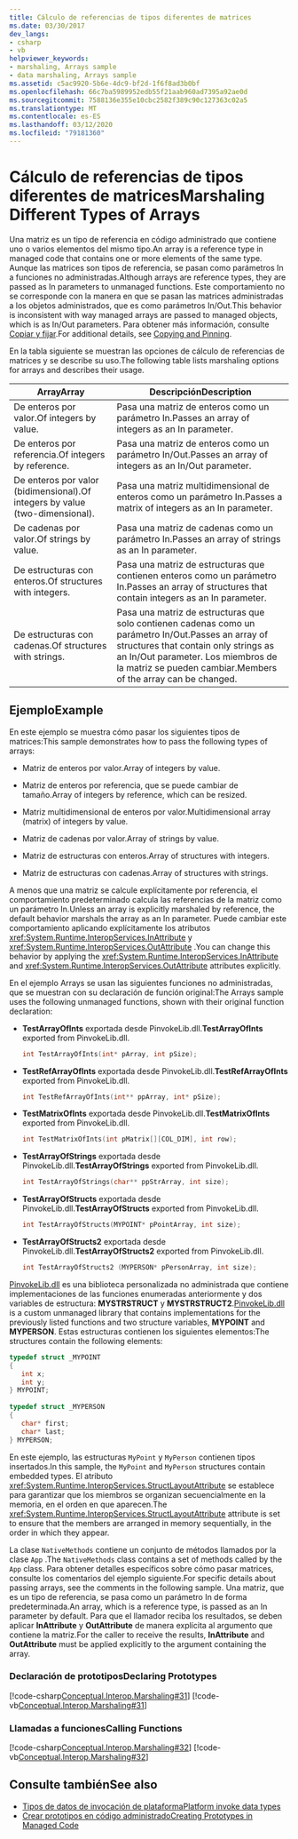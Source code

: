 ```yaml
---
title: Cálculo de referencias de tipos diferentes de matrices
ms.date: 03/30/2017
dev_langs:
- csharp
- vb
helpviewer_keywords:
- marshaling, Arrays sample
- data marshaling, Arrays sample
ms.assetid: c5ac9920-5b6e-4dc9-bf2d-1f6f8ad3b0bf
ms.openlocfilehash: 66c7ba5989952edb55f21aab960ad7395a92ae0d
ms.sourcegitcommit: 7588136e355e10cbc2582f389c90c127363c02a5
ms.translationtype: MT
ms.contentlocale: es-ES
ms.lasthandoff: 03/12/2020
ms.locfileid: "79181360"
---
```

# <a name="marshaling-different-types-of-arrays"></a><span data-ttu-id="d2405-102">Cálculo de referencias de tipos diferentes de matrices</span><span class="sxs-lookup"><span data-stu-id="d2405-102">Marshaling Different Types of Arrays</span></span>
<span data-ttu-id="d2405-103">Una matriz es un tipo de referencia en código administrado que contiene uno o varios elementos del mismo tipo.</span><span class="sxs-lookup"><span data-stu-id="d2405-103">An array is a reference type in managed code that contains one or more elements of the same type.</span></span> <span data-ttu-id="d2405-104">Aunque las matrices son tipos de referencia, se pasan como parámetros In a funciones no administradas.</span><span class="sxs-lookup"><span data-stu-id="d2405-104">Although arrays are reference types, they are passed as In parameters to unmanaged functions.</span></span> <span data-ttu-id="d2405-105">Este comportamiento no se corresponde con la manera en que se pasan las matrices administradas a los objetos administrados, que es como parámetros In/Out.</span><span class="sxs-lookup"><span data-stu-id="d2405-105">This behavior is inconsistent with way managed arrays are passed to managed objects, which is as In/Out parameters.</span></span> <span data-ttu-id="d2405-106">Para obtener más información, consulte [Copiar y fijar](copying-and-pinning.md).</span><span class="sxs-lookup"><span data-stu-id="d2405-106">For additional details, see [Copying and Pinning](copying-and-pinning.md).</span></span>  
  
 <span data-ttu-id="d2405-107">En la tabla siguiente se muestran las opciones de cálculo de referencias de matrices y se describe su uso.</span><span class="sxs-lookup"><span data-stu-id="d2405-107">The following table lists marshaling options for arrays and describes their usage.</span></span>  
  
|<span data-ttu-id="d2405-108">Array</span><span class="sxs-lookup"><span data-stu-id="d2405-108">Array</span></span>|<span data-ttu-id="d2405-109">Descripción</span><span class="sxs-lookup"><span data-stu-id="d2405-109">Description</span></span>|  
|-----------|-----------------|  
|<span data-ttu-id="d2405-110">De enteros por valor.</span><span class="sxs-lookup"><span data-stu-id="d2405-110">Of integers by value.</span></span>|<span data-ttu-id="d2405-111">Pasa una matriz de enteros como un parámetro In.</span><span class="sxs-lookup"><span data-stu-id="d2405-111">Passes an array of integers as an In parameter.</span></span>|  
|<span data-ttu-id="d2405-112">De enteros por referencia.</span><span class="sxs-lookup"><span data-stu-id="d2405-112">Of integers by reference.</span></span>|<span data-ttu-id="d2405-113">Pasa una matriz de enteros como un parámetro In/Out.</span><span class="sxs-lookup"><span data-stu-id="d2405-113">Passes an array of integers as an In/Out parameter.</span></span>|  
|<span data-ttu-id="d2405-114">De enteros por valor (bidimensional).</span><span class="sxs-lookup"><span data-stu-id="d2405-114">Of integers by value (two-dimensional).</span></span>|<span data-ttu-id="d2405-115">Pasa una matriz multidimensional de enteros como un parámetro In.</span><span class="sxs-lookup"><span data-stu-id="d2405-115">Passes a matrix of integers as an In parameter.</span></span>|  
|<span data-ttu-id="d2405-116">De cadenas por valor.</span><span class="sxs-lookup"><span data-stu-id="d2405-116">Of strings by value.</span></span>|<span data-ttu-id="d2405-117">Pasa una matriz de cadenas como un parámetro In.</span><span class="sxs-lookup"><span data-stu-id="d2405-117">Passes an array of strings as an In parameter.</span></span>|  
|<span data-ttu-id="d2405-118">De estructuras con enteros.</span><span class="sxs-lookup"><span data-stu-id="d2405-118">Of structures with integers.</span></span>|<span data-ttu-id="d2405-119">Pasa una matriz de estructuras que contienen enteros como un parámetro In.</span><span class="sxs-lookup"><span data-stu-id="d2405-119">Passes an array of structures that contain integers as an In parameter.</span></span>|  
|<span data-ttu-id="d2405-120">De estructuras con cadenas.</span><span class="sxs-lookup"><span data-stu-id="d2405-120">Of structures with strings.</span></span>|<span data-ttu-id="d2405-121">Pasa una matriz de estructuras que solo contienen cadenas como un parámetro In/Out.</span><span class="sxs-lookup"><span data-stu-id="d2405-121">Passes an array of structures that contain only strings as an In/Out parameter.</span></span> <span data-ttu-id="d2405-122">Los miembros de la matriz se pueden cambiar.</span><span class="sxs-lookup"><span data-stu-id="d2405-122">Members of the array can be changed.</span></span>|  
  
## <a name="example"></a><span data-ttu-id="d2405-123">Ejemplo</span><span class="sxs-lookup"><span data-stu-id="d2405-123">Example</span></span>  
 <span data-ttu-id="d2405-124">En este ejemplo se muestra cómo pasar los siguientes tipos de matrices:</span><span class="sxs-lookup"><span data-stu-id="d2405-124">This sample demonstrates how to pass the following types of arrays:</span></span>  
  
- <span data-ttu-id="d2405-125">Matriz de enteros por valor.</span><span class="sxs-lookup"><span data-stu-id="d2405-125">Array of integers by value.</span></span>  
  
- <span data-ttu-id="d2405-126">Matriz de enteros por referencia, que se puede cambiar de tamaño.</span><span class="sxs-lookup"><span data-stu-id="d2405-126">Array of integers by reference, which can be resized.</span></span>  
  
- <span data-ttu-id="d2405-127">Matriz multidimensional de enteros por valor.</span><span class="sxs-lookup"><span data-stu-id="d2405-127">Multidimensional array (matrix) of integers by value.</span></span>  
  
- <span data-ttu-id="d2405-128">Matriz de cadenas por valor.</span><span class="sxs-lookup"><span data-stu-id="d2405-128">Array of strings by value.</span></span>  
  
- <span data-ttu-id="d2405-129">Matriz de estructuras con enteros.</span><span class="sxs-lookup"><span data-stu-id="d2405-129">Array of structures with integers.</span></span>  
  
- <span data-ttu-id="d2405-130">Matriz de estructuras con cadenas.</span><span class="sxs-lookup"><span data-stu-id="d2405-130">Array of structures with strings.</span></span>  
  
 <span data-ttu-id="d2405-131">A menos que una matriz se calcule explícitamente por referencia, el comportamiento predeterminado calcula las referencias de la matriz como un parámetro In.</span><span class="sxs-lookup"><span data-stu-id="d2405-131">Unless an array is explicitly marshaled by reference, the default behavior marshals the array as an In parameter.</span></span> <span data-ttu-id="d2405-132">Puede cambiar este comportamiento aplicando explícitamente los atributos <xref:System.Runtime.InteropServices.InAttribute> y <xref:System.Runtime.InteropServices.OutAttribute> .</span><span class="sxs-lookup"><span data-stu-id="d2405-132">You can change this behavior by applying the <xref:System.Runtime.InteropServices.InAttribute> and <xref:System.Runtime.InteropServices.OutAttribute> attributes explicitly.</span></span>  
  
 <span data-ttu-id="d2405-133">En el ejemplo Arrays se usan las siguientes funciones no administradas, que se muestran con su declaración de función original:</span><span class="sxs-lookup"><span data-stu-id="d2405-133">The Arrays sample uses the following unmanaged functions, shown with their original function declaration:</span></span>  
  
- <span data-ttu-id="d2405-134">**TestArrayOfInts** exportada desde PinvokeLib.dll.</span><span class="sxs-lookup"><span data-stu-id="d2405-134">**TestArrayOfInts** exported from PinvokeLib.dll.</span></span>  
  
    ```cpp
    int TestArrayOfInts(int* pArray, int pSize);  
    ```  
  
- <span data-ttu-id="d2405-135">**TestRefArrayOfInts** exportada desde PinvokeLib.dll.</span><span class="sxs-lookup"><span data-stu-id="d2405-135">**TestRefArrayOfInts** exported from PinvokeLib.dll.</span></span>  
  
    ```cpp
    int TestRefArrayOfInts(int** ppArray, int* pSize);  
    ```  
  
- <span data-ttu-id="d2405-136">**TestMatrixOfInts** exportada desde PinvokeLib.dll.</span><span class="sxs-lookup"><span data-stu-id="d2405-136">**TestMatrixOfInts** exported from PinvokeLib.dll.</span></span>  
  
    ```cpp
    int TestMatrixOfInts(int pMatrix[][COL_DIM], int row);  
    ```  
  
- <span data-ttu-id="d2405-137">**TestArrayOfStrings** exportada desde PinvokeLib.dll.</span><span class="sxs-lookup"><span data-stu-id="d2405-137">**TestArrayOfStrings** exported from PinvokeLib.dll.</span></span>  
  
    ```cpp
    int TestArrayOfStrings(char** ppStrArray, int size);  
    ```  
  
- <span data-ttu-id="d2405-138">**TestArrayOfStructs** exportada desde PinvokeLib.dll.</span><span class="sxs-lookup"><span data-stu-id="d2405-138">**TestArrayOfStructs** exported from PinvokeLib.dll.</span></span>  
  
    ```cpp
    int TestArrayOfStructs(MYPOINT* pPointArray, int size);  
    ```  
  
- <span data-ttu-id="d2405-139">**TestArrayOfStructs2** exportada desde PinvokeLib.dll.</span><span class="sxs-lookup"><span data-stu-id="d2405-139">**TestArrayOfStructs2** exported from PinvokeLib.dll.</span></span>  
  
    ```cpp
    int TestArrayOfStructs2 (MYPERSON* pPersonArray, int size);  
    ```  
  
 <span data-ttu-id="d2405-140">[PinvokeLib.dll](marshaling-data-with-platform-invoke.md#pinvokelibdll) es una biblioteca personalizada no administrada que contiene implementaciones de las funciones enumeradas anteriormente y dos variables de estructura: **MYSTRSTRUCT** y **MYSTRSTRUCT2**.</span><span class="sxs-lookup"><span data-stu-id="d2405-140">[PinvokeLib.dll](marshaling-data-with-platform-invoke.md#pinvokelibdll) is a custom unmanaged library that contains implementations for the previously listed functions and two structure variables, **MYPOINT** and **MYPERSON**.</span></span> <span data-ttu-id="d2405-141">Estas estructuras contienen los siguientes elementos:</span><span class="sxs-lookup"><span data-stu-id="d2405-141">The structures contain the following elements:</span></span>  
  
```cpp
typedef struct _MYPOINT  
{  
   int x;
   int y;
} MYPOINT;  
  
typedef struct _MYPERSON  
{  
   char* first;
   char* last;
} MYPERSON;  
```  
  
 <span data-ttu-id="d2405-142">En este ejemplo, las estructuras `MyPoint` y `MyPerson` contienen tipos insertados.</span><span class="sxs-lookup"><span data-stu-id="d2405-142">In this sample, the `MyPoint` and `MyPerson` structures contain embedded types.</span></span> <span data-ttu-id="d2405-143">El atributo <xref:System.Runtime.InteropServices.StructLayoutAttribute> se establece para garantizar que los miembros se organizan secuencialmente en la memoria, en el orden en que aparecen.</span><span class="sxs-lookup"><span data-stu-id="d2405-143">The <xref:System.Runtime.InteropServices.StructLayoutAttribute> attribute is set to ensure that the members are arranged in memory sequentially, in the order in which they appear.</span></span>  
  
 <span data-ttu-id="d2405-144">La clase `NativeMethods` contiene un conjunto de métodos llamados por la clase `App` .</span><span class="sxs-lookup"><span data-stu-id="d2405-144">The `NativeMethods` class contains a set of methods called by the `App` class.</span></span> <span data-ttu-id="d2405-145">Para obtener detalles específicos sobre cómo pasar matrices, consulte los comentarios del ejemplo siguiente.</span><span class="sxs-lookup"><span data-stu-id="d2405-145">For specific details about passing arrays, see the comments in the following sample.</span></span> <span data-ttu-id="d2405-146">Una matriz, que es un tipo de referencia, se pasa como un parámetro In de forma predeterminada.</span><span class="sxs-lookup"><span data-stu-id="d2405-146">An array, which is a reference type, is passed as an In parameter by default.</span></span> <span data-ttu-id="d2405-147">Para que el llamador reciba los resultados, se deben aplicar **InAttribute** y **OutAttribute** de manera explícita al argumento que contiene la matriz.</span><span class="sxs-lookup"><span data-stu-id="d2405-147">For the caller to receive the results, **InAttribute** and **OutAttribute** must be applied explicitly to the argument containing the array.</span></span>  
  
### <a name="declaring-prototypes"></a><span data-ttu-id="d2405-148">Declaración de prototipos</span><span class="sxs-lookup"><span data-stu-id="d2405-148">Declaring Prototypes</span></span>  
 [!code-csharp[Conceptual.Interop.Marshaling#31](../../../samples/snippets/csharp/VS_Snippets_CLR/conceptual.interop.marshaling/cs/arrays.cs#31)]
 [!code-vb[Conceptual.Interop.Marshaling#31](../../../samples/snippets/visualbasic/VS_Snippets_CLR/conceptual.interop.marshaling/vb/arrays.vb#31)]  
  
### <a name="calling-functions"></a><span data-ttu-id="d2405-149">Llamadas a funciones</span><span class="sxs-lookup"><span data-stu-id="d2405-149">Calling Functions</span></span>  
 [!code-csharp[Conceptual.Interop.Marshaling#32](../../../samples/snippets/csharp/VS_Snippets_CLR/conceptual.interop.marshaling/cs/arrays.cs#32)]
 [!code-vb[Conceptual.Interop.Marshaling#32](../../../samples/snippets/visualbasic/VS_Snippets_CLR/conceptual.interop.marshaling/vb/arrays.vb#32)]  
  
## <a name="see-also"></a><span data-ttu-id="d2405-150">Consulte también</span><span class="sxs-lookup"><span data-stu-id="d2405-150">See also</span></span>

- [<span data-ttu-id="d2405-151">Tipos de datos de invocación de plataforma</span><span class="sxs-lookup"><span data-stu-id="d2405-151">Platform invoke data types</span></span>](marshaling-data-with-platform-invoke.md#platform-invoke-data-types)
- [<span data-ttu-id="d2405-152">Crear prototipos en código administrado</span><span class="sxs-lookup"><span data-stu-id="d2405-152">Creating Prototypes in Managed Code</span></span>](creating-prototypes-in-managed-code.md)
